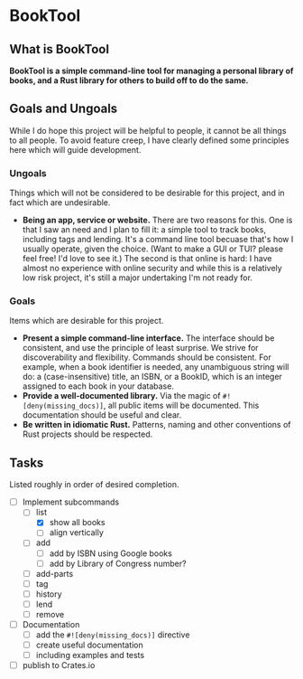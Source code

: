 # BookTool

## What is BookTool

**BookTool is a simple command-line tool for managing a personal library of
books, and a Rust library for others to build off to do the same.**

## Goals and Ungoals

While I do hope this project will be helpful to people, it cannot be all things
to all people. To avoid feature creep, I have clearly defined some principles
here which will guide development.

### Ungoals

Things which will not be considered to be desirable for this project, and in
fact which are undesirable.

- **Being an app, service or website.** There are two reasons for this. One is
  that I saw an need and I plan to fill it: a simple tool to track books,
  including tags and lending. It's a command line tool becuase that's how
  I usually operate, given the choice. (Want to make a GUI or TUI? please feel
  free! I'd love to see it.) The second is that online is hard: I have almost
  no experience with online security and while this is a relatively low risk
  project, it's still a major undertaking I'm not ready for.

### Goals

Items which are desirable for this project.

- **Present a simple command-line interface.** The interface should be
  consistent, and use the principle of least surprise. We strive for
  discoverability and flexibility. Commands should be consistent. For example,
  when a book identifier is needed, any unambiguous string will do: a
  (case-insensitive) title, an ISBN, or a BookID, which is an integer assigned
  to each book in your database.
- **Provide a well-documented library.** Via the magic of
  `#![deny(missing_docs)]`, all public items will be documented. This
  documentation should be useful and clear.
- **Be written in idiomatic Rust.** Patterns, naming and other conventions of
  Rust projects should be respected.

## Tasks

Listed roughly in order of desired completion.

- [ ] Implement subcommands
  - [ ] list
    - [x] show all books
    - [ ] align vertically
  - [ ] add
    - [ ] add by ISBN using Google books
    - [ ] add by Library of Congress number?
  - [ ] add-parts
  - [ ] tag
  - [ ] history
  - [ ] lend
  - [ ] remove
- [ ] Documentation
  - [ ] add the `#![deny(missing_docs)]` directive
  - [ ] create useful documentation
  - [ ] including examples and tests
- [ ] publish to Crates.io
